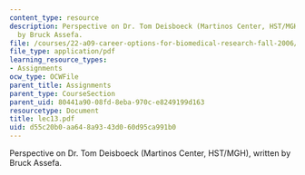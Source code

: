 ```yaml
---
content_type: resource
description: Perspective on Dr. Tom Deisboeck (Martinos Center, HST/MGH), written
  by Bruck Assefa.
file: /courses/22-a09-career-options-for-biomedical-research-fall-2006/d55c20b0aa648a9343d060d95ca991b0_lec13.pdf
file_type: application/pdf
learning_resource_types:
- Assignments
ocw_type: OCWFile
parent_title: Assignments
parent_type: CourseSection
parent_uid: 80441a90-08fd-8eba-970c-e8249199d163
resourcetype: Document
title: lec13.pdf
uid: d55c20b0-aa64-8a93-43d0-60d95ca991b0
---
```

Perspective on Dr. Tom Deisboeck (Martinos Center, HST/MGH), written by Bruck Assefa.

